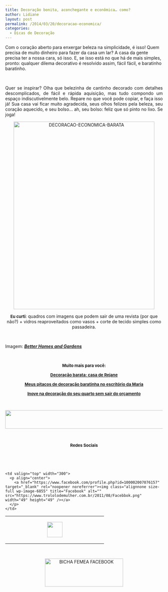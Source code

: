 ```yaml
---
title: Decoração bonita, aconchegante e econômica… como?
author: Lidiane
layout: post
permalink: /2014/03/20/decoracao-economica/
categories:
  - Dicas de Decoração
---
```

Com o coração aberto para enxergar beleza na simplicidade, é isso! Quem precisa de muito dinheiro para fazer da casa um lar? A casa da gente precisa ter a nossa cara, só isso. E, se isso está no que há de mais simples, pronto: qualquer dilema decorativo é resolvido assim, fácil fácil, e baratinho baratinho.

&nbsp;

<p align="justify">
  Quer se inspirar? Olha que belezinha de cantinho decorado com detalhes descomplicados, de fácil e rápida aquisição, mas tudo compondo um espaço indiscutivelmente belo. Repare no que você pode copiar, e faça isso já! Sua casa vai ficar muito agradecida, seus olhos felizes pela beleza, seu coração aquecido, e seu bolso… ah, seu bolso: feliz que só pinto no lixo. Se joga!
</p>

<!--more-->

<p align="center">
  <a href="https://www.trololodemulher.com.br/2014/03/DECORACAO-ECONOMICA-BARATA.jpg"><img class="alignnone size-full wp-image-9979" alt="DECORACAO-ECONOMICA-BARATA" src="https://www.trololodemulher.com.br/2014/03/DECORACAO-ECONOMICA-BARATA.jpg" width="450" height="600" /></a>
</p>

<p align="center">
  <strong><span style="font-size: small;">Eu curti</span></strong>: quadros com imagens que podem sair de uma revista (por que não?) + vidros reaproveitados como vasos + corte de tecido simples como passadeira.
</p>

&nbsp;

Imagem: **_<a href="http://www.bhg.com/" target="_blank" rel="noopener noreferrer">Better Homes and Gardens</a>_**

&nbsp;

<p align="center">
  <strong><span style="font-size: small;">Muito mais para você:</span></strong>
</p>

<p align="center">
  <a href="http://www.trololodemulher.com.br/2011/07/15/decoracao-barata/"><strong><span style="font-size: small;">Decoração barata: casa de Rejane</span></strong></a>
</p>

<p align="center">
  <a href="http://www.trololodemulher.com.br/2012/08/10/decoracao-barata-escritorio/"><strong><span style="font-size: small;">Meus pitacos de decoração baratinha no escritório da Maria</span></strong></a>
</p>

<p align="center">
  <a href="http://www.decoracaodacasa.com/decoracao-quarto-4/" target="_blank" rel="noopener noreferrer"><strong><span style="font-size: small;">Inove na decoração do seu quarto sem sair do orçamento</span></strong></a>
</p>

&nbsp;

<p align="center">
  <a href="http://feedburner.google.com/fb/a/mailverify?uri=blogbichafemea&loc=pt_BR" target="_blank" rel="noopener noreferrer"><img class="alignnone size-full wp-image-8451" title="Assine o Bicha Fêmea grátis!" alt="" src="https://www.trololodemulher.com.br/2012/01/rodapé.png" width="600" height="59" /></a>
</p>

&nbsp;

<p align="center">
  <strong><span style="font-size: small;">Redes Sociais</span></strong>
</p>

&nbsp;

&nbsp;

<table width="600" border="0" cellspacing="0" cellpadding="2">
  <tr>
    <td valign="top" width="300">
      <p align="center">
        <a href="https://twitter.com/#%21/bichafemea" target="_blank" rel="noopener noreferrer"><img class="alignnone size-full wp-image-6857" title="Twitter" alt="" src="https://www.trololodemulher.com.br/2011/08/Twitter.png" width="49" height="49" /></a>
      </p>
    </td>
    
    <td valign="top" width="300">
      <p align="center">
        <a href="https://www.facebook.com/profile.php?id=100002007076157" target="_blank" rel="noopener noreferrer"><img class="alignnone size-full wp-image-6855" title="Facebook" alt="" src="https://www.trololodemulher.com.br/2011/08/Facebbok.png" width="49" height="49" /></a>
      </p>
    </td>
  </tr>
</table>

&nbsp;

<p style="text-align: center;">
  <a href="https://www.facebook.com/bichafemea" target="_blank" rel="noopener noreferrer"><img class="alignnone size-full wp-image-9849" alt="BICHA FEMEA FACEBOOK" src="https://www.trololodemulher.com.br/2014/01/BICHA-FEMEA-FACEBOOK1.png" width="250" height="90" /></a>
</p>